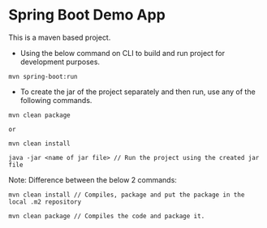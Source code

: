 # Spring Boot Demo App
 
 This is a maven based project. 
 
 - Using the below command on CLI to build and run project for development purposes.
 ```
 mvn spring-boot:run
 ```

- To create the jar of the project separately and then run, use any of the following commands.

```
mvn clean package 

or

mvn clean install
```

```
java -jar <name of jar file> // Run the project using the created jar file
```

Note: Difference between the below 2 commands:

```
mvn clean install // Compiles, package and put the package in the local .m2 repository   

mvn clean package // Compiles the code and package it. 
```
